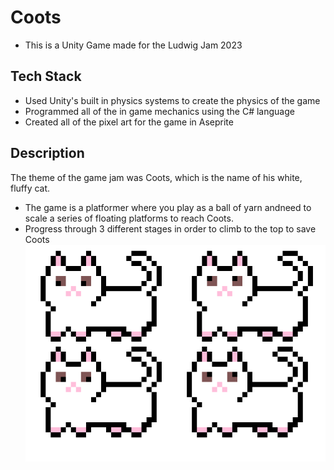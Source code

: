 # Coots
- This is a Unity Game made for the Ludwig Jam 2023
## Tech Stack
- Used Unity's built in physics systems to create the physics of the game
- Programmed all of the in game mechanics using the C# language
- Created all of the pixel art for the game in Aseprite
## Description
The theme of the game jam was Coots, which is the name of his white, fluffy cat.
- The game is a platformer where you play as a ball of yarn andneed to scale a series of floating platforms to reach Coots.
- Progress through 3 different stages in order to climb to the top to save Coots
  ![Coots](https://github.com/MarcinLanda/CootsGame/blob/master/Assets/Materials/coot.png?raw=true "IIt Image")

